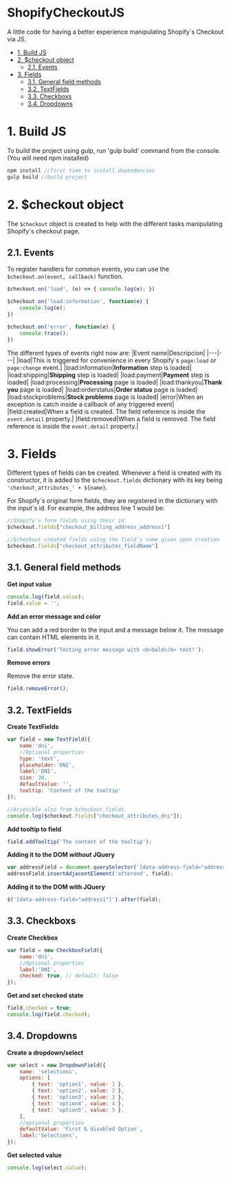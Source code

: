 # ShopifyCheckoutJS <!-- omit in toc -->
A little code for having a better experience manipulating Shopify´s Checkout via JS.

- [1. Build JS](#1-build-js)
- [2. $checkout object](#2-checkout-object)
	- [2.1. Events](#21-events)
- [3. Fields](#3-fields)
	- [3.1. General field methods](#31-general-field-methods)
	- [3.2. TextFields](#32-textfields)
	- [3.3. Checkboxs](#33-checkboxs)
	- [3.4. Dropdowns](#34-dropdowns)

# 1. Build JS

To build the project using gulp, run 'gulp build' command from the console. (You will need npm installed)
```javascript
npm install //first time to install dependencies
gulp build //build project
```

# 2. $checkout object
The `$checkout` object is created to help with the different tasks manipulating Shopify´s checkout page.

## 2.1. Events
To register handlers for common events, you can use the `$checkout.on(event, callback)` function.
```javascript
$checkout.on('load', (e) => { console.log(e); })

$checkout.on('load:information', function(e) { 
	console.log(e); 
})

$checkout.on('error', function(e) { 
	console.trace(); 
})
```
The different types of events right now are:
|Event name|Descripcion|
|---|---|
|load|This is triggered for convenience in every Shopify´s ``page:load`` or ``page:change`` event.|
|load:information|**Information** step is loaded|
|load:shipping|**Shipping** step is loaded|
|load:payment|**Payment** step is loaded|
|load:processing|**Processing** page is loaded|
|load:thankyou|**Thank you** page is loaded|
|load:orderstatus|**Order status** page is loaded|
|load:stockproblems|**Stock problems** page is loaded|
|error|When an exception is catch inside a callback of any triggered event|
|field:created|When a field is created. The field reference is inside the ``event.detail`` property.|
|field:removed|When a field is removed. The field reference is inside the ``event.detail`` property.|

# 3. Fields
Different types of fields can be created. Whenever a field is created with its constructor, it is added to the ``$checkout.fields`` dictionary with its key being ``'checkout_attributes_' + ${name}``.

For Shopify´s original form fields, they are registered in the dictionary with the input´s id. For example, the address line 1 would be:

```javascript
//Shopify´s form fields using their id
$checkout.fields["checkout_billing_address_address1"]

//$checkout created fields using the field´s name given upon creation
$checkout.fields["checkout_attributes_fieldName"]
```


## 3.1. General field methods

**Get input value**
```javascript
console.log(field.value);
field.value = '';
```

**Add an error message and color**

You can add a red border to the input and a message below it. The message can contain HTML elements in it.

```javascript
field.showError('Testing error message with <b>bold</b> text!');
```

**Remove errors**

Remove the error state.

```javascript
field.removeError();
```

## 3.2. TextFields

**Create TextFields**
```javascript
var field = new TextField({
	name:'dni',
	//Optional properties
	type: 'text', 
	placeholder:'DNI', 
	label:'DNI',
	size: 30, 
	defaultValue: '', 
	tooltip: 'Content of the tooltip'
});

//Accesible also from $checkout.fields
console.log($checkout.fields["checkout_attributes_dni"]);
```

**Add tooltip to field**
```javascript
field.addTooltip('The content of the tooltip');
```

**Adding it to the DOM *without* JQuery**
```javascript
var addressField = document.querySelector('[data-address-field="address1"]');
addressField.insertAdjacentElement('afterend', field);
```

**Adding it to the DOM with JQuery**
```javascript
$('[data-address-field="address1"]').after(field);
```

## 3.3. Checkboxs

**Create Checkbox**
```javascript
var field = new CheckboxField({
	name:'dni', 
	//Optional properties
	label:'DNI',
	checked: true, // default: false
});
```

**Get and set checked state**
```javascript
field.checked = true;
console.log(field.checked);
```

## 3.4. Dropdowns

**Create a dropdown/select**
```javascript
var select = new DropdownField({
    name: 'selections',
    options: [
        { text: 'option1', value: 1 },
        { text: 'option2', value: 2 },
        { text: 'option3', value: 3 },
        { text: 'option4', value: 4 },
        { text: 'option5', value: 5 },
	],
	//optional properties
	defaultValue: 'First & disabled Option', 
	label:'Selections',
});
```

**Get selected value**
```javascript
console.log(select.value);
```
